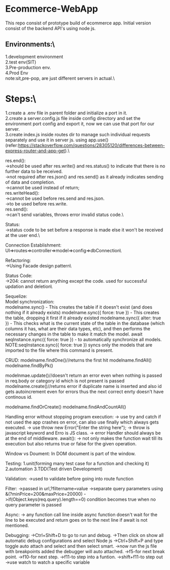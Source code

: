 # Ecommerce-WebApp
This repo consist of prototype build of ecommerce app. Initial version consist of the backend API's using node js.

## Environments:\
1.development environment\
2.test env(SIT)\
3.Pre-production env.\
4.Prod Env\
note:sit,pre-pop, are just different servers in actual.\

# Steps:\
1.create a .env file in parent folder and initialize a port in it.\
2.create a server.config.js file inside config directory and set the environment port config and export it, now we can use that port for our server.\
3.create index.js inside routes dir to manage such individual requests separately and use it in server js. using app.use()(refer:https://stackoverflow.com/questions/28305120/differences-between-express-router-and-app-get).\

res.end():\
->should be used after res.write() and res.status() to indicate that there is no further data to be received.\
->not required after res.json() and res.send() as it already indicates sending of data and completion.\
->cannot be used instead of return;\
res.writeHead():\
->cannot be used before res.send and res.json.\
->to be used before res.write.\
res.send():\
->can't send variables, throws error invalid status code.\

Status:\
->status code to be set before a response is made else it won't be received at the user end.\

Connection Establishment:\
UI=>routes=>controller=>model=>config=>dbConnection\

Refactoring:\
->Using Facade design pattern\

Status Code:\
->204: cannot return anything except the code. used for successful updation and deletion\

Sequelize:\
Model synchronization:\
modelname.sync() - This creates the table if it doesn't exist (and does nothing if it already exists)
modelname.sync({ force: true }) - This creates the table, dropping it first if it already existed
modelname.sync({ alter: true }) - This checks what is the current state of the table in the database (which columns it has, what are their data types, etc), and then performs the necessary changes in the table to make it match the model.
await seqInstance.sync({ force: true }) - to automatically synchronize all models.
NOTE:seqInstance.sync({ force: true }) syncs only the models that are imported to the file where this command is present.

CRUD:
modelname.findOne()//returns the first hit
modelname.findAll()
modelname.findByPk()

modelnmae.update()//doesn't return an error even when nothing is passed in req.body or category id which is not present is passed
modelname.create()//returns error if duplicate name is inserted and also id gets autoincrement even for errors thus the next correct enrty doesn't have continous id.

modelname.findOrCreate()
modelname.findAndCountAll()

Handling error without stopping program execution:
-> use try and catch if not used the app crashes on error, can also use finally which always gets executed.
-> use throw new Error("Enter the string here");
-> throw is javascript keyword and Erro is JS class.
-> error Handler should always be at the end of middleware.
await():
-> not only makes the function wait till its execution but also returns true or false for the given operation.

Window vs Doument:
In DOM document is part of the window.

Testing:
1.unit(forming many test case for a function and checking it)
2.automation
3.TDD(Test driven Development)

Validation:
->used to validate before going into route function

Filter:
->passed in url,?filtername=value
->separate query parameters using &(?minPrice=200&maxPrice=20000)
->if(Object.keys(req.query).length==0) condition becomes true when  no query parameter is passed

Async:
-> any function call line inside async function doesn't wait for the line to be executed and return goes on to the next line if await is not mentioned.

Debugging:
->Ctrl+Shift+D to go to run and debug.
->Then click on show all automatic debug configurations and select Node js
->Ctrl+Shift+P and type toggle auto attach and select and then select smart.
->now run the js file with breakpoints added the debugger will auto attached.
->f5-for next break point.
->f10-for next step.
->f11-to step into a funtion.
->shift+f11-to step out
->use watch to watch a specific variable
